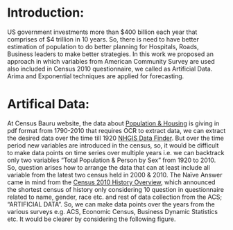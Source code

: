 # Introduction:
US government investments more than $400 billion each year that comprises of $4 trillion in 10 years. So, there is need to have better estimation of population to do better planning for Hospitals, Roads, Business leaders to make better strategies. In this work we proposed an approach in which variables from American Community Survey are used also included in Census 2010 questionnaire, we called as Artificial Data. Arima and Exponential techniques are applied for forecasting.

# Artifical Data:

At Census Bauru website, the data about [Population & Housing](http://www.census.gov/prod/www/decennial.html) is giving in pdf format from 1790-2010 that requires OCR to extract data, we can extract the desired data over the time till 1920 [NHGIS Data Finder](https://data2.nhgis.org/main). But over the time period new variables are introduced in the census, so, it would be difficult to make data points on time series over multiple years i.e. we can backtrack only two variables “Total Population & Person by Sex” from 1920 to 2010. So, question arises how to arrange the data that can at least include all variable from the latest two census held in 2000 & 2010. 
The Naïve Answer came in mind from the [Census 2010 History Overview](https://www.census.gov/history/www/through_the_decades/overview/2010_overview_1.html), which announced the shortest census of history only considering 10 question in questionnaire related to name, gender, race etc. and rest of data collection from the ACS; “ARTIFICIAL DATA”. So, we can make data points over the years from the various surveys e.g. ACS, Economic Census, Business Dynamic Statistics etc. It would be clearer by considering the following figure.
